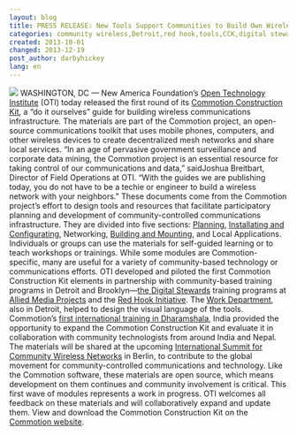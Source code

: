 ```yaml
---
layout: blog
title: PRESS RELEASE: New Tools Support Communities to Build Own Wireless Communications Infrastructure
categories: community wireless,Detroit,red hook,tools,CCK,digital stewards
created: 2013-10-01
changed: 2013-12-19
post_author: darbyhickey
lang: en
---
```

  <img src="/files/styles/large/public/CCK_general_intro.png?itok=6eRvcgMY"/>
WASHINGTON, DC — New America Foundation’s <a href="http://oti.newamerica.net/">Open Technology Institute</a> (OTI) today released the first round of its <a href="https://commotionwireless.net/docs/cck">Commotion Construction Kit</a>, a “do it ourselves” guide for building wireless communications infrastructure. The materials are part of the Commotion project, an open-source communications toolkit that uses mobile phones, computers, and other wireless devices to create decentralized mesh networks and share local services.
“In an age of pervasive government surveillance and corporate data mining, the Commotion project is an essential resource for taking control of our communications and data,” saidJoshua Breitbart, Director of Field Operations at OTI. “With the guides we are publishing today, you do not have to be a techie or engineer to build a wireless network with your neighbors."
These documents come from the Commotion project’s effort to design tools and resources that facilitate participatory planning and development of community-controlled communications infrastructure. They are divided into five sections: <a href="https://commotionwireless.net/docs/cck/planning">Planning</a>, <a href="https://commotionwireless.net/docs/cck/installing-configuring">Installating and Configurating</a>, Networking, <a href="https://commotionwireless.net/docs/cck/building-mounting">Building and Mounting</a>, and Local Applications. Individuals or groups can use the materials for self-guided learning or to teach workshops or trainings. While some modules are Commotion-specific, many are useful for a variety of community-based technology or communications efforts.
OTI developed and piloted the first Commotion Construction Kit elements in partnership with community-based training programs in Detroit and Brooklyn—<a href="https://commotionwireless.net/blog/video-community-technology-and-training">the Digital Stewards</a> training programs at <a href="http://alliedmedia.org/">Allied Media Projects</a> and the <a href="http://rhicenter.org/">Red Hook Initiative</a>. The <a href="http://www.theworkdept.com/">Work Department</a>, also in Detroit, helped to design the visual language of the tools. Commotion’s <a href="https://commotionwireless.net/blog/commotion-travels-india-first-international-workshop">first international training in Dharamshala</a>, India provided the opportunity to expand the Commotion Construction Kit and evaluate it in collaboration with community technologists from around India and Nepal. The materials will be shared at the upcoming <a href="http://www.wirelesssummit.org/">International Summit for Community Wireless Networks</a> in Berlin, to contribute to the global movement for community-controlled communications and technology.
Like the Commotion software, these materials are open source, which means development on them continues and community involvement is critical. This first wave of modules represents a work in progress. OTI welcomes all feedback on these materials and will collaboratively expand and update them.
View and download the Commotion Construction Kit on the <a href="http://commotionwireless.net/docs/cck">Commotion website</a>.
 
